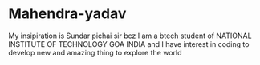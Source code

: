 # Mahendra-yadav
My insipiration is Sundar pichai sir bcz I am a btech student of NATIONAL INSTITUTE OF TECHNOLOGY GOA INDIA and I have interest in coding to develop new and amazing thing to explore the world
